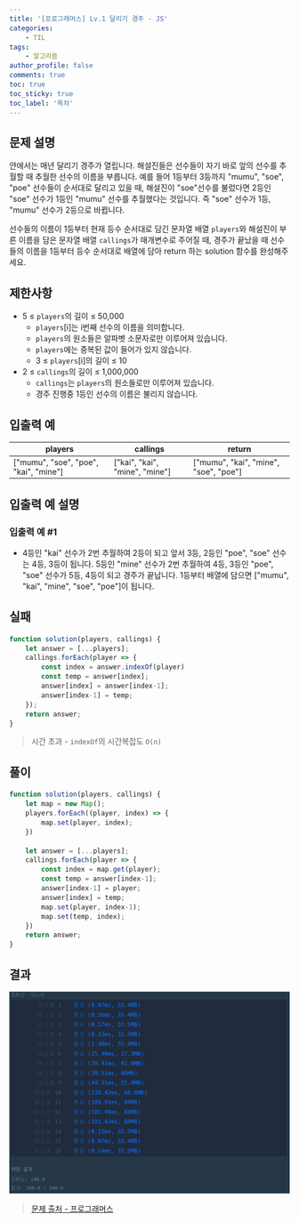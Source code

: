 ```yaml
---
title: '[프로그래머스] Lv.1 달리기 경주 - JS'
categories:
    - TIL
tags:
    - 알고리즘
author_profile: false
comments: true
toc: true
toc_sticky: true
toc_label: '목차'
---
```


## 문제 설명
얀에서는 매년 달리기 경주가 열립니다. 해설진들은 선수들이 자기 바로 앞의 선수를 추월할 때 추월한 선수의 이름을 부릅니다. 예를 들어 1등부터 3등까지 "mumu", "soe", "poe" 선수들이 순서대로 달리고 있을 때, 해설진이 "soe"선수를 불렀다면 2등인 "soe" 선수가 1등인 "mumu" 선수를 추월했다는 것입니다. 즉 "soe" 선수가 1등, "mumu" 선수가 2등으로 바뀝니다.

선수들의 이름이 1등부터 현재 등수 순서대로 담긴 문자열 배열 `players`와 해설진이 부른 이름을 담은 문자열 배열 `callings`가 매개변수로 주어질 때, 경주가 끝났을 때 선수들의 이름을 1등부터 등수 순서대로 배열에 담아 return 하는 solution 함수를 완성해주세요.

## 제한사항
* 5 ≤ `players`의 길이 ≤ 50,000
  * `players`[i]는 i번째 선수의 이름을 의미합니다.
  * `players`의 원소들은 알파벳 소문자로만 이루어져 있습니다.
  * `players`에는 중복된 값이 들어가 있지 않습니다.
  * 3 ≤ `players`[i]의 길이 ≤ 10
* 2 ≤ `callings`의 길이 ≤ 1,000,000
  * `callings`는 `players`의 원소들로만 이루어져 있습니다.
  * 경주 진행중 1등인 선수의 이름은 불리지 않습니다.

## 입출력 예

| players                               | callings                       | return                                |
|---------------------------------------|--------------------------------|---------------------------------------|
| ["mumu", "soe", "poe", "kai", "mine"] | ["kai", "kai", "mine", "mine"] | ["mumu", "kai", "mine", "soe", "poe"] |

## 입출력 예 설명
### 입출력 예 #1
* 4등인 "kai" 선수가 2번 추월하여 2등이 되고 앞서 3등, 2등인 "poe", "soe" 선수는 4등, 3등이 됩니다. 5등인 "mine" 선수가 2번 추월하여 4등, 3등인 "poe", "soe" 선수가 5등, 4등이 되고 경주가 끝납니다. 1등부터 배열에 담으면 ["mumu", "kai", "mine", "soe", "poe"]이 됩니다.

## 실패
```javascript
function solution(players, callings) {
    let answer = [...players];
    callings.forEach(player => {
        const index = answer.indexOf(player)
        const temp = answer[index];
        answer[index] = answer[index-1];
        answer[index-1] = temp;
    });
    return answer;
}
```
> 시간 초과 - `indexOf`의 시간복잡도 `O(n)`

## 풀이
```javascript
function solution(players, callings) {
    let map = new Map();
    players.forEach((player, index) => {
        map.set(player, index);
    })

    let answer = [...players];
    callings.forEach(player => {
        const index = map.get(player);
        const temp = answer[index-1];
        answer[index-1] = player;
        answer[index] = temp;
        map.set(player, index-1);
        map.set(temp, index);
    })
    return answer;
}
```

## 결과
![result](/assets/images/2023/08/21/algorithm-20-result.png)

>[문제 출처 - 프로그래머스](https://school.programmers.co.kr/learn/courses/30/lessons/178871)